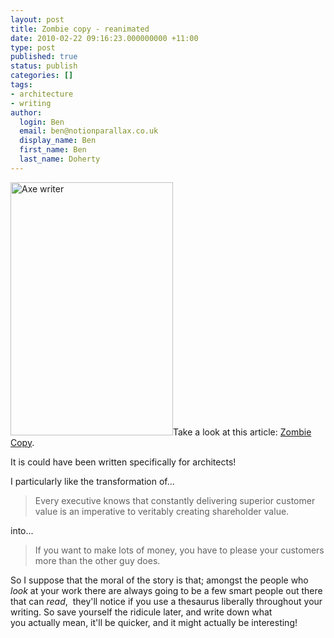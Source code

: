 ```yaml
---
layout: post
title: Zombie copy - reanimated
date: 2010-02-22 09:16:23.000000000 +11:00
type: post
published: true
status: publish
categories: []
tags:
- architecture
- writing
author:
  login: Ben
  email: ben@notionparallax.co.uk
  display_name: Ben
  first_name: Ben
  last_name: Doherty
---
```

<p><a href="http://www.alistapart.com/articles/zombiecopy/"><img class="alignright" title="Zombie Copy" src="{{ site.baseurl }}/assets/proofers_tools.jpg" alt="Axe writer" width="260" height="405" /></a>Take a look at this article: <a href="http://www.alistapart.com/articles/zombiecopy/">Zombie Copy</a>.</p>
<p>It is could have been written specifically for architects!</p>
<p>I particularly like the transformation of...</p>
<blockquote><p>Every executive knows that constantly delivering superior customer value is an imperative to veritably creating shareholder value.</p></blockquote>
<p>into...</p>
<blockquote><p>If you want to make lots of money, you have to please your customers more than the other guy does.</p></blockquote>
<p>So I suppose that the moral of the story is that; amongst the people who <em>look</em> at your work there are always going to be a few smart people out there that can <em>read</em>,  they'll notice if you use a thesaurus liberally throughout your writing. So save yourself the ridicule later, and write down what you actually mean, it'll be quicker, and it might actually be interesting!</p>
